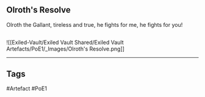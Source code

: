 ## Olroth's Resolve
Olroth the Gallant,
tireless and true,
he fights for me,
he fights for you!
##
![[Exiled-Vault/Exiled Vault Shared/Exiled Vault Artefacts/PoE1/_Images/Olroth's Resolve.png]]

---
## Tags
#Artefact
#PoE1